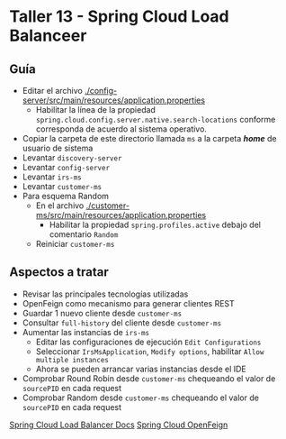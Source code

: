 # Taller 13 - Spring Cloud Load Balanceer
## Guía

- Editar el archivo [./config-server/src/main/resources/application.properties](./config-server/src/main/resources/application.properties)
  - Habilitar la línea de la propiedad `spring.cloud.config.server.native.search-locations` conforme corresponda de acuerdo al sistema operativo.
- Copiar la carpeta de este directorio llamada `ms` a la carpeta ***home*** de usuario de sistema
- Levantar `discovery-server`
- Levantar `config-server`
- Levantar `irs-ms`
- Levantar `customer-ms`
- Para esquema Random
  - En el archivo [./customer-ms/src/main/resources/application.properties](./customer-ms/src/main/resources/application.properties)
    - Habilitar la propiedad `spring.profiles.active` debajo del comentario `Random`
  - Reiniciar `customer-ms`

## Aspectos a tratar
- Revisar las principales tecnologías utilizadas
- OpenFeign como mecanismo para generar clientes REST
- Guardar 1 nuevo cliente desde `customer-ms`
- Consultar `full-history` del cliente desde `customer-ms`
- Aumentar las instancias de `irs-ms` 
  - Editar las configuraciones de ejecución `Edit Configurations`
  - Seleccionar `IrsMsApplication`, `Modify options`, habilitar `Allow multiple instances`
  - Ahora se pueden arrancar varias instancias desde el IDE
- Comprobar Round Robin desde `customer-ms` chequeando el valor de `sourcePID` en cada request
- Comprobar Random desde `customer-ms` chequeando el valor de `sourcePID` en cada request

[Spring Cloud Load Balancer Docs](https://docs.spring.io/spring-cloud-commons/docs/current/reference/html/#spring-cloud-loadbalancer)
[Spring Cloud OpenFeign](https://docs.spring.io/spring-cloud-openfeign/docs/current/reference/html/#netflix-feign-starter)
